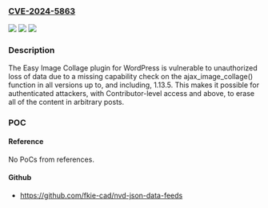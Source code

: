 ### [CVE-2024-5863](https://cve.mitre.org/cgi-bin/cvename.cgi?name=CVE-2024-5863)
![](https://img.shields.io/static/v1?label=Product&message=Easy%20Image%20Collage&color=blue)
![](https://img.shields.io/static/v1?label=Version&message=*%3C%3D%201.13.5%20&color=brighgreen)
![](https://img.shields.io/static/v1?label=Vulnerability&message=CWE-862%20Missing%20Authorization&color=brighgreen)

### Description

The Easy Image Collage plugin for WordPress is vulnerable to unauthorized loss of data due to a missing capability check on the ajax_image_collage() function in all versions up to, and including, 1.13.5. This makes it possible for authenticated attackers, with Contributor-level access and above, to erase all of the content in arbitrary posts.

### POC

#### Reference
No PoCs from references.

#### Github
- https://github.com/fkie-cad/nvd-json-data-feeds

